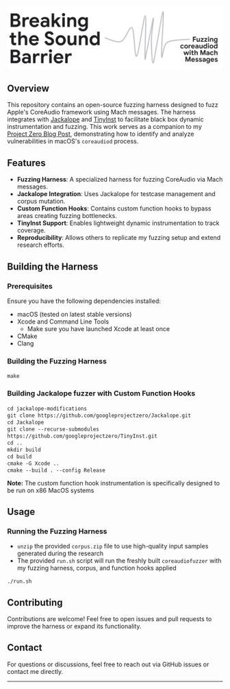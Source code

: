 ![Breaking the Sound Barrier](./breaking-the-sound-barrier.png)

## Overview

This repository contains an open-source fuzzing harness designed to fuzz Apple's CoreAudio framework using Mach messages. The harness integrates with [Jackalope](https://github.com/googleprojectzero/Jackalope) and [TinyInst](https://github.com/googleprojectzero/TinyInst) to facilitate black box dynamic instrumentation and fuzzing. This work serves as a companion to my [Project Zero Blog Post](#TODO), demonstrating how to identify and analyze vulnerabilities in macOS's `coreaudiod` process.

## Features
- **Fuzzing Harness**: A specialized harness for fuzzing CoreAudio via Mach messages.
- **Jackalope Integration**: Uses Jackalope for testcase management and corpus mutation.
- **Custom Function Hooks**: Contains custom function hooks to bypass areas creating fuzzing bottlenecks.
- **TinyInst Support**: Enables lightweight dynamic instrumentation to track coverage.
- **Reproducibility**: Allows others to replicate my fuzzing setup and extend research efforts.

## Building the Harness

### Prerequisites
Ensure you have the following dependencies installed:
- macOS (tested on latest stable versions)
- Xcode and Command Line Tools
    - Make sure you have launched Xcode at least once
- CMake
- Clang

### Building the Fuzzing Harness
```
make
```
### Building Jackalope fuzzer with Custom Function Hooks
```
cd jackalope-modifications
git clone https://github.com/googleprojectzero/Jackalope.git
cd Jackalope
git clone --recurse-submodules https://github.com/googleprojectzero/TinyInst.git
cd ..
mkdir build
cd build
cmake -G Xcode ..
cmake --build . --config Release
```
**Note:** The custom function hook instrumentation is specifically designed to be run on x86 MacOS systems

## Usage

### Running the Fuzzing Harness
- `unzip` the provided `corpus.zip` file to use high-quality input samples generated during the research
- The provided `run.sh` script will run the freshly built `coreaudiofuzzer` with my fuzzing harness, corpus, and function hooks applied
```
./run.sh
```

## Contributing
Contributions are welcome! Feel free to open issues and pull requests to improve the harness or expand its functionality.

## Contact
For questions or discussions, feel free to reach out via GitHub issues or contact me directly.

---

